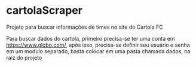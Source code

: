 # cartolaScraper
Projeto para buscar informações de times no site do Cartola FC

Para buscar dados do cartola, primeiro precisa-se ter uma conta em https://www.globo.com/, após isso, precisa-se definir seu usuário e senha em um modulo separado, basta colocar em uma pasta chamada dados, na raiz do projeto
